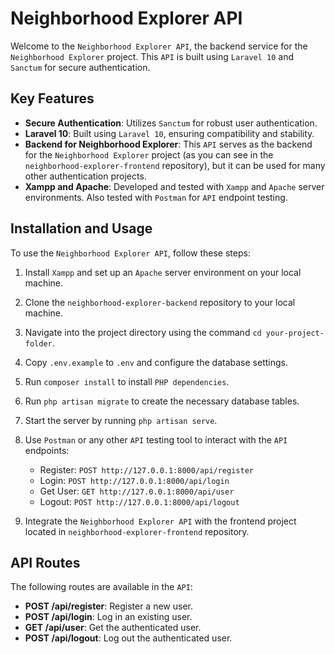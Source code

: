 # Neighborhood Explorer API

Welcome to the `Neighborhood Explorer API`, the backend service for the `Neighborhood Explorer` project. This `API` is built using `Laravel 10` and `Sanctum` for secure authentication.

## Key Features

-   **Secure Authentication**: Utilizes `Sanctum` for robust user authentication.
-   **Laravel 10**: Built using `Laravel 10`, ensuring compatibility and stability.
-   **Backend for Neighborhood Explorer**: This `API` serves as the backend for the `Neighborhood Explorer` project (as you can see in the `neighborhood-explorer-frontend` repository), but it can be used for many other authentication projects.
-   **Xampp and Apache**: Developed and tested with `Xampp` and `Apache` server environments. Also tested with `Postman` for `API` endpoint testing.

## Installation and Usage

To use the `Neighborhood Explorer API`, follow these steps:

1. Install `Xampp` and set up an `Apache` server environment on your local machine.
2. Clone the `neighborhood-explorer-backend` repository to your local machine.
3. Navigate into the project directory using the command `cd your-project-folder`.
4. Copy `.env.example` to `.env` and configure the database settings.
5. Run `composer install` to install `PHP dependencies`.
6. Run `php artisan migrate` to create the necessary database tables.
7. Start the server by running `php artisan serve`.
8. Use `Postman` or any other `API` testing tool to interact with the `API` endpoints:

    - Register: `POST http://127.0.0.1:8000/api/register`
    - Login: `POST http://127.0.0.1:8000/api/login`
    - Get User: `GET http://127.0.0.1:8000/api/user`
    - Logout: `POST http://127.0.0.1:8000/api/logout`

9. Integrate the `Neighborhood Explorer API` with the frontend project located in `neighborhood-explorer-frontend` repository.

## API Routes

The following routes are available in the `API`:

-   **POST /api/register**: Register a new user.
-   **POST /api/login**: Log in an existing user.
-   **GET /api/user**: Get the authenticated user.
-   **POST /api/logout**: Log out the authenticated user.
